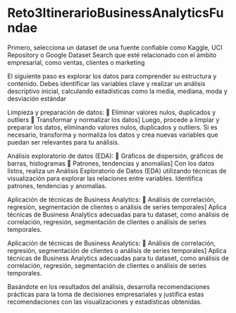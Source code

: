 # Reto3ItinerarioBusinessAnalyticsFundae

Primero, selecciona un dataset de una fuente confiable como Kaggle, UCI Repository o Google Dataset Search que esté relacionado con el ámbito empresarial, como ventas, clientes o marketing

El siguiente paso es explorar los datos para comprender su estructura y contenido. Debes identificar las variables clave y realizar un análisis descriptivo inicial, calculando estadísticas como la media, mediana, moda y desviación estándar

 Limpieza y preparación de datos: 
  Eliminar valores nulos, duplicados y outliers 
  Transformar y normalizar los datos] Luego, procede a limpiar y preparar los datos, eliminando valores nulos, duplicados y outliers. Si es necesario, transforma y normaliza los datos y crea nuevas variables que puedan ser relevantes para tu análisis.


  Análisis exploratorio de datos (EDA): 
   Gráficos de dispersión, gráficos de barras, histogramas 
   Patrones, tendencias y anomalías] Con los datos listos, realiza un Análisis Exploratorio de Datos (EDA) utilizando técnicas de visualización para explorar las relaciones entre variables. Identifica patrones, tendencias y anomalías. 

  Aplicación de técnicas de Business Analytics: 
   Análisis de correlación, regresión, segmentación de clientes o análisis de series temporales] Aplica técnicas de Business Analytics adecuadas para tu dataset, como análisis de correlación, regresión, segmentación de clientes o análisis de series temporales.

   Aplicación de técnicas de Business Analytics: 
    Análisis de correlación, regresión, segmentación de clientes o análisis de series temporales] Aplica técnicas de Business Analytics adecuadas para tu dataset, como análisis de correlación, regresión, segmentación de clientes o análisis de series temporales.

   Basándote en los resultados del análisis, desarrolla recomendaciones prácticas para la toma de decisiones empresariales y justifica estas recomendaciones con las visualizaciones y estadísticas obtenidas.

   
